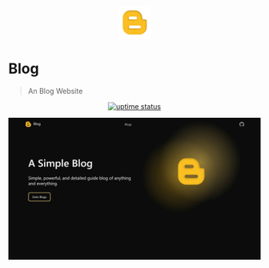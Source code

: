 <p align="center">
  <img src="./public/logo.png" lt="Logo" width="65" />
<p>

# Blog
> An Blog Website

<p align="center">
  <a href="https://uptime.betterstack.com/?utm_source=status_badge">
    <img src="https://uptime.betterstack.com/status-badges/v3/monitor/10aqw.svg" alt="uptime status">
  </a>
</p>

![Landing](public/previews/landing.webp)
